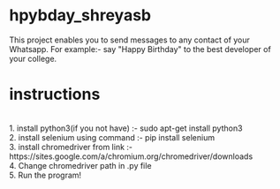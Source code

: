 # hpybday_shreyasb
This project enables you to send messages to any contact of your Whatsapp. For example:- say "Happy Birthday" to the best developer of your college.
<br>
# instructions
<br>
1. install python3(if you not have) :- sudo apt-get install python3 
<br>
2. install selenium using command :- pip install selenium
<br>
3. install chromedriver from link :- https://sites.google.com/a/chromium.org/chromedriver/downloads
<br>
4. Change chromedriver path in .py file
<br>
5. Run the program!
